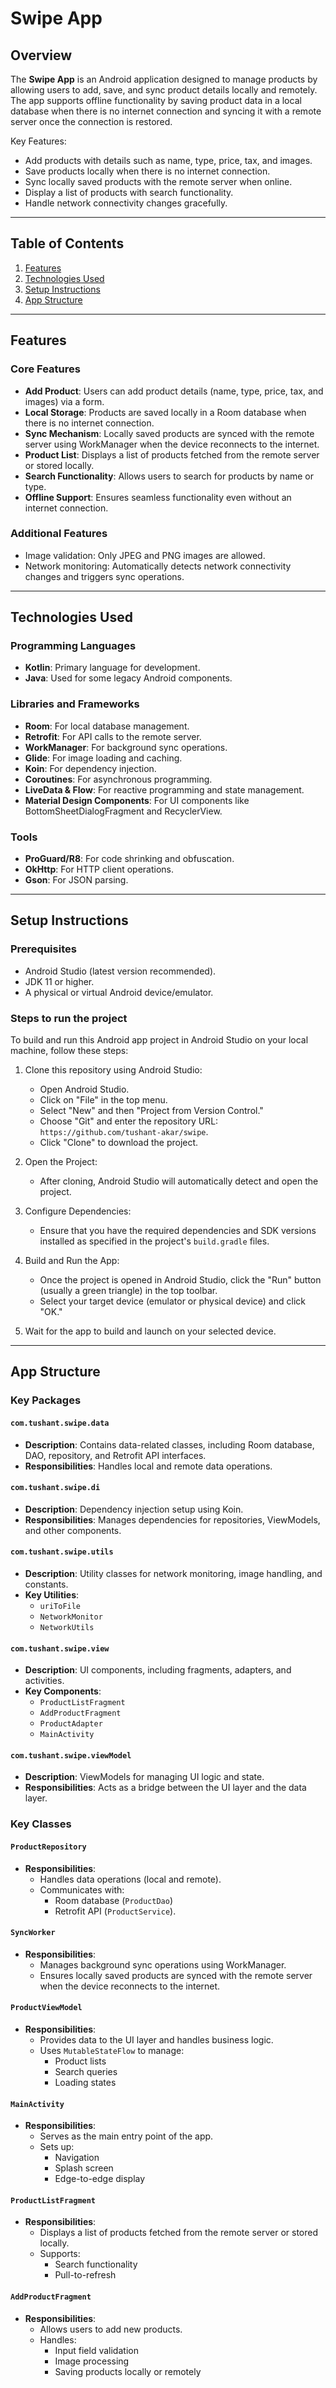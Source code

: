 # Swipe App

## Overview
The **Swipe App** is an Android application designed to manage products by allowing users to add, save, and sync product details locally and remotely. The app supports offline functionality by saving product data in a local database when there is no internet connection and syncing it with a remote server once the connection is restored.

Key Features:
- Add products with details such as name, type, price, tax, and images.
- Save products locally when there is no internet connection.
- Sync locally saved products with the remote server when online.
- Display a list of products with search functionality.
- Handle network connectivity changes gracefully.

---

## Table of Contents
1. [Features](#features)
2. [Technologies Used](#technologies-used)
3. [Setup Instructions](#setup-instructions)
4. [App Structure](#app-structure)

---

## Features

### Core Features
- **Add Product**: Users can add product details (name, type, price, tax, and images) via a form.
- **Local Storage**: Products are saved locally in a Room database when there is no internet connection.
- **Sync Mechanism**: Locally saved products are synced with the remote server using WorkManager when the device reconnects to the internet.
- **Product List**: Displays a list of products fetched from the remote server or stored locally.
- **Search Functionality**: Allows users to search for products by name or type.
- **Offline Support**: Ensures seamless functionality even without an internet connection.

### Additional Features
- Image validation: Only JPEG and PNG images are allowed.
- Network monitoring: Automatically detects network connectivity changes and triggers sync operations.

---

## Technologies Used

### Programming Languages
- **Kotlin**: Primary language for development.
- **Java**: Used for some legacy Android components.

### Libraries and Frameworks
- **Room**: For local database management.
- **Retrofit**: For API calls to the remote server.
- **WorkManager**: For background sync operations.
- **Glide**: For image loading and caching.
- **Koin**: For dependency injection.
- **Coroutines**: For asynchronous programming.
- **LiveData & Flow**: For reactive programming and state management.
- **Material Design Components**: For UI components like BottomSheetDialogFragment and RecyclerView.

### Tools
- **ProGuard/R8**: For code shrinking and obfuscation.
- **OkHttp**: For HTTP client operations.
- **Gson**: For JSON parsing.

---

## Setup Instructions

### Prerequisites
- Android Studio (latest version recommended).
- JDK 11 or higher.
- A physical or virtual Android device/emulator.

### Steps to run the project
To build and run this Android app project in Android Studio on your local machine, follow these steps:

1. Clone this repository using Android Studio:

    - Open Android Studio.
    - Click on "File" in the top menu.
    - Select "New" and then "Project from Version Control."
    - Choose "Git" and enter the repository URL: `https://github.com/tushant-akar/swipe`.
    - Click "Clone" to download the project.

2. Open the Project:

    - After cloning, Android Studio will automatically detect and open the project.

3. Configure Dependencies:

    - Ensure that you have the required dependencies and SDK versions installed as specified in the project's `build.gradle` files.

4. Build and Run the App:

    - Once the project is opened in Android Studio, click the "Run" button (usually a green triangle) in the top toolbar.
    - Select your target device (emulator or physical device) and click "OK."

5. Wait for the app to build and launch on your selected device.

---

## App Structure

### Key Packages

#### `com.tushant.swipe.data`
- **Description**: Contains data-related classes, including Room database, DAO, repository, and Retrofit API interfaces.
- **Responsibilities**: Handles local and remote data operations.

#### `com.tushant.swipe.di`
- **Description**: Dependency injection setup using Koin.
- **Responsibilities**: Manages dependencies for repositories, ViewModels, and other components.

#### `com.tushant.swipe.utils`
- **Description**: Utility classes for network monitoring, image handling, and constants.
- **Key Utilities**:
  - `uriToFile`
  - `NetworkMonitor`
  - `NetworkUtils`

#### `com.tushant.swipe.view`
- **Description**: UI components, including fragments, adapters, and activities.
- **Key Components**:
  - `ProductListFragment`
  - `AddProductFragment`
  - `ProductAdapter`
  - `MainActivity`

#### `com.tushant.swipe.viewModel`
- **Description**: ViewModels for managing UI logic and state.
- **Responsibilities**: Acts as a bridge between the UI layer and the data layer.

### Key Classes

#### `ProductRepository`
- **Responsibilities**:
  - Handles data operations (local and remote).
  - Communicates with:
    - Room database (`ProductDao`)
    - Retrofit API (`ProductService`).

#### `SyncWorker`
- **Responsibilities**:
  - Manages background sync operations using WorkManager.
  - Ensures locally saved products are synced with the remote server when the device reconnects to the internet.

#### `ProductViewModel`
- **Responsibilities**:
  - Provides data to the UI layer and handles business logic.
  - Uses `MutableStateFlow` to manage:
    - Product lists
    - Search queries
    - Loading states

#### `MainActivity`
- **Responsibilities**:
  - Serves as the main entry point of the app.
  - Sets up:
    - Navigation
    - Splash screen
    - Edge-to-edge display

#### `ProductListFragment`
- **Responsibilities**:
  - Displays a list of products fetched from the remote server or stored locally.
  - Supports:
    - Search functionality
    - Pull-to-refresh

#### `AddProductFragment`
- **Responsibilities**:
  - Allows users to add new products.
  - Handles:
    - Input field validation
    - Image processing
    - Saving products locally or remotely
